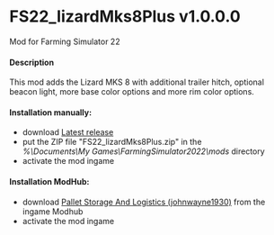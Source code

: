 # FS22_lizardMks8Plus v1.0.0.0
Mod for Farming Simulator 22

#### Description
This mod adds the Lizard MKS 8 with additional trailer hitch, optional beacon light, more base color options and more rim color options.

#### Installation manually:
* download [Latest release](https://github.com/johnwayne1930/FS22_lizardMks8Plus/releases/latest)
* put the ZIP file "FS22_lizardMks8Plus.zip" in the  
_%\Documents\My Games\FarmingSimulator2022\mods_ directory
* activate the mod ingame

#### Installation ModHub:
* download [Pallet Storage And Logistics (johnwayne1930)](https://farming-simulator.com/mod.php?mod_id=289608) from the ingame Modhub
* activate the mod ingame
